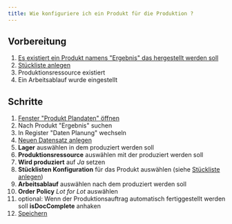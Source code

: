 ```yaml
---
title: Wie konfiguriere ich ein Produkt für die Produktion ?
---
```

## Vorbereitung
1. [Es existiert ein Produkt namens "Ergebnis" das hergestellt werden soll](Wie_lege_ich_ein_neues_Produkt_an.md)
1. [Stückliste anlegen](Wie_erstelle_ich_eine_Rezeptur_Stückliste.md)
1. Produktionsressource existiert
1. Ein Arbeitsablauf wurde eingestellt

## Schritte
1. [Fenster "Produkt Plandaten" öffnen](Wie_finde_und_öffne_ich_ein_Fenster.md)
1. Nach Produkt "Ergebnis" suchen
1. In Register "Daten Planung" wechseln
1. [Neuen Datensatz anlegen](Wie_lege_ich_einen_neuen_datensatz_an.md)
1. __Lager__ auswählen in dem produziert werden soll
1. __Produktionsressource__ auswählen mit der produziert werden soll
1. __Wird produziert__ auf _Ja_ setzen
1. __Stücklisten Konfiguration__ für das Produkt auswählen (siehe [Stückliste anlegen](Wie_erstelle_ich_eine_Rezeptur_Stückliste.md))
1. __Arbeitsablauf__ auswählen nach dem produziert werden soll
1. __Order Policy__ _Lot for Lot_ auswählen
1. optional: Wenn der Produktionsauftrag automatisch fertiggestellt werden soll __isDocComplete__ anhaken
1. [Speichern](Wie_lege_ich_einen_neuen_datensatz_an.md)
